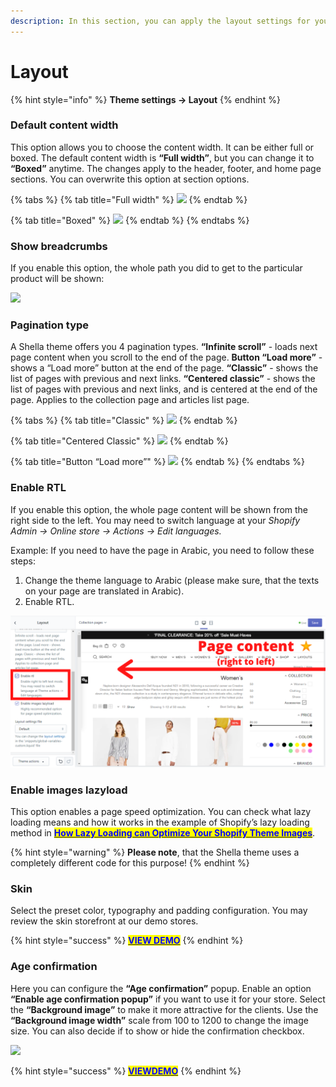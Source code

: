 ```yaml
---
description: In this section, you can apply the layout settings for your store.
---
```


# Layout

{% hint style="info" %}
&#x20;**Theme settings -> Layout**
{% endhint %}

### Default content width

&#x20;This option allows you to choose the content width. It can be either full or boxed. The default content width is **“Full width”**, but you can change it to **“Boxed”** anytime. The changes apply to the header, footer, and home page sections. You can overwrite this option at section options.&#x20;

{% tabs %}
{% tab title="Full width" %}
![](<../.gitbook/assets/Screenshot\_3 (7).png>)
{% endtab %}

{% tab title="Boxed" %}
![](<../.gitbook/assets/Screenshot\_4 (4).png>)
{% endtab %}
{% endtabs %}

### Show breadcrumbs

&#x20;If you enable this option, the whole path you did to get to the particular product will be shown:

![](<../.gitbook/assets/Screenshot\_5 (6).png>)

### Pagination type

&#x20;A Shella theme offers you 4 pagination types. **“Infinite scroll”** - loads next page content when you scroll to the end of the page. **Button “Load more”** - shows a “Load more” button at the end of the page. **“Classic”** - shows the list of pages with previous and next links. **“Centered classic”** - shows the list of pages with previous and next links, and is centered at the end of the page. Applies to the collection page and articles list page.

{% tabs %}
{% tab title="Classic" %}
![](<../.gitbook/assets/Screenshot\_7 (3).png>)
{% endtab %}

{% tab title="Centered Classic" %}
![](<../.gitbook/assets/Screenshot\_8 (5).png>)
{% endtab %}

{% tab title="Button “Load more”" %}
![](<../.gitbook/assets/Screenshot\_6 (5).png>)
{% endtab %}
{% endtabs %}

### Enable RTL

&#x20;If you enable this option, the whole page content will be shown from the right side to the left. You may need to switch language at your _Shopify Admin -> Online store -> Actions -> Edit languages._

&#x20;Example: If you need to have the page in Arabic, you need to follow these steps:

1. Change the theme language to Arabic (please make sure, that the texts on your page are translated in Arabic).
2. Enable RTL.&#x20;

![](../.gitbook/assets/07-04-enable-rtl.png)

### Enable images lazyload

&#x20;This option enables a page speed optimization. You can check what lazy loading means and how it works in the example of Shopify’s lazy loading method in [<mark style="color:blue;">**How Lazy Loading can Optimize Your Shopify Theme Images**</mark>](https://www.shopify.com/partners/blog/lazy-loading).&#x20;

{% hint style="warning" %}
**Please note**, that the Shella theme uses a completely different code for this purpose!
{% endhint %}

### Skin

&#x20;Select the preset color, typography and padding configuration. You may review the skin storefront at our demo stores.

{% hint style="success" %}
****[<mark style="color:blue;">**VIEW DEMO**</mark>](https://mpthemes.net/shella-shopify-theme/intro-center-cdn/)<mark style="color:blue;">****</mark>
{% endhint %}

### Age confirmation

&#x20;Here you can configure the **“Age confirmation”** popup. Enable an option **“Enable age confirmation popup”** if you want to use it for your store. Select the **“Background image”** to make it more attractive for the clients. Use the **“Background image width”** scale from 100 to 1200 to change the image size. You can also decide if to show or hide the confirmation checkbox.&#x20;

![](<../.gitbook/assets/Screenshot\_9 (5).png>)

{% hint style="success" %}
****[<mark style="color:blue;">**VIEW ​DEMO**</mark>](https://shella-cannabis-cbd.myshopify.com)<mark style="color:blue;">****</mark>
{% endhint %}
